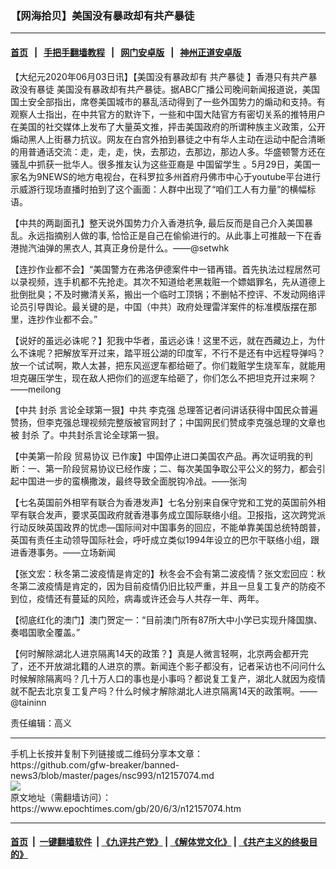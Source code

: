 ### 【网海拾贝】美国没有暴政却有共产暴徒
------------------------

#### [首页](https://github.com/gfw-breaker/banned-news3/blob/master/README.md) &nbsp;&nbsp;|&nbsp;&nbsp; [手把手翻墙教程](https://github.com/gfw-breaker/guides/wiki) &nbsp;&nbsp;|&nbsp;&nbsp; [网门安卓版](https://github.com/oGate2/oGate) &nbsp;&nbsp;|&nbsp;&nbsp; [神州正道安卓版](https://github.com/SzzdOgate/update) 



<div><p>
 【大纪元2020年06月03日讯】【美国没有暴政却有
 <ok href="https://www.epochtimes.com/gb/tag/%E5%85%B1%E4%BA%A7%E6%9A%B4%E5%BE%92.html">
  共产暴徒
 </ok>
 】香港只有共产暴政没有暴徒 美国没有暴政却有共产暴徒。据ABC广播公司晚间新闻报道说，美国国土安全部指出，席卷美国城市的暴乱活动得到了一些外国势力的煽动和支持。有观察人士指出，在中共官方的默许下，一些和中国大陆官方有密切关系的推特用户在美国的社交媒体上发布了大量英文推，抨击美国政府的所谓种族主义政策，公开煽动黑人上街暴力抗议。网友在白宫外拍到暴徒之中有华人主动在运动中配合清晰的用普通话交流：走，走，走，快，去那边，去那边，那边人多。华盛顿警方还在骚乱中抓获一批华人。很多推友认为这些亚裔是
 <ok href="https://www.epochtimes.com/gb/tag/%E4%B8%AD%E5%9B%BD%E7%95%99%E5%AD%A6%E7%94%9F.html">
  中国留学生
 </ok>
 。5月29日，美国一家名为9NEWS的地方电视台，在科罗拉多州首府丹佛市中心于youtube平台进行示威游行现场直播时拍到了这个画面：人群中出现了“咱们工人有力量”的横幅标语。
</p>
<p>
 【中共的两副面孔】整天说外国势力介入香港抗争, 最后反而是自己介入美国暴乱。永远指摘别人做的事, 恰恰正是自己在偷偷进行的。从此事上可推敲一下在香港抛汽油弹的黑衣人, 其真正身份是什么。——@setwhk
</p>
<p>
 【连抄作业都不会】“美国警方在弗洛伊德案件中一错再错。首先执法过程居然可以录视频，连手机都不先抢走。其次不知道给老黑栽赃一个嫖娼罪名，先从道德上批倒批臭；不及时撇清关系，搬出一个临时工顶锅；不删帖不控评、不发动网络评论员引导舆论。最关键的是，中国（中共）政府处理雷洋案件的标准模版摆在那里，连抄作业都不会。”
</p>
<p>
 【说好的虽远必诛呢？】犯我中华者，虽远必诛！这里不远，就在西藏边上，为什么不诛呢？把解放军开过来，踏平班公湖的印度军，不行不是还有中远程导弹吗？放一个试试啊，欺人太甚，把东风巡逻车都给砸了。你们栽赃学生烧军车，就能用坦克碾压学生，现在敌人把你们的巡逻车给砸了，你们怎么不把坦克开过来啊？——meilong
</p>
<p>
 【中共
 <ok href="https://www.epochtimes.com/gb/tag/%E5%B0%81%E6%9D%80.html">
  封杀
 </ok>
 言论全球第一狠】中共
 <ok href="https://www.epochtimes.com/gb/tag/%E6%9D%8E%E5%85%8B%E5%BC%BA.html">
  李克强
 </ok>
 总理答记者问讲话获得中国民众普遍赞扬，但李克强总理视频完整版被官网封了；中国网民们赞成李克强总理的文章也被
 <ok href="https://www.epochtimes.com/gb/tag/%E5%B0%81%E6%9D%80.html">
  封杀
 </ok>
 了。中共封杀言论全球第一狠。
</p>
<p>
 【中美第一阶段
 <ok href="https://www.epochtimes.com/gb/tag/%E8%B4%B8%E6%98%93%E5%8D%8F%E8%AE%AE.html">
  贸易协议
 </ok>
 已作废】中国停止进口美国农产品。再次证明我的判断：一、第一阶段贸易协议已经作废；二、每次美国争取公平公义的努力，都会引起中国进一步的蛮横撒泼，最终导致全面脱钩冷战。——张洵
</p>
<p>
 【七名英国前外相罕有联合为香港发声】七名分别来自保守党和工党的英国前外相罕有联合发声，要求英国政府就香港事务成立国际联络小组。卫报指，这次跨党派行动反映英国政界的忧虑—国际间对中国事务的回应，不能单靠美国总统特朗普，英国有责任主动领导国际社会，呼吁成立类似1994年设立的巴尔干联络小组，跟进香港事务。——立场新闻
</p>
<p>
 【张文宏：秋冬第二波疫情是肯定的】秋冬会不会有第二波疫情？张文宏回应：秋冬第二波疫情是肯定的，因为目前疫情仍旧比较严重，并且一旦复工复产的防疫不到位，疫情还有蔓延的风险，病毒或许还会与人共存一年、两年。
</p>
<p>
 【彻底红化的澳门】澳门贺定一：“目前澳门所有87所大中小学已实现升降国旗、奏唱国歌全覆盖。”
</p>
<p>
 【何时解除湖北人进京隔离14天的政策？】真是人微言轻啊，北京两会都开完了，还不开放湖北籍的人进京的票。新闻连个影子都没有，记者采访也不问问什么时候解除隔离吗？几十万人口的事也是小事吗？都说复工复产，湖北人就因为疫情就不配去北京复工复产吗？什么时候才解除湖北人进京隔离14天的政策啊。——@taininn
</p>
<p>
 责任编辑：高义
</p>
</div>
<hr/>
手机上长按并复制下列链接或二维码分享本文章：<br/>
https://github.com/gfw-breaker/banned-news3/blob/master/pages/nsc993/n12157074.md <br/>
<a href='https://github.com/gfw-breaker/banned-news3/blob/master/pages/nsc993/n12157074.md'><img src='https://github.com/gfw-breaker/banned-news3/blob/master/pages/nsc993/n12157074.md.png'/></a> <br/>
原文地址（需翻墙访问）：https://www.epochtimes.com/gb/20/6/3/n12157074.htm


------------------------
#### [首页](https://github.com/gfw-breaker/banned-news3/blob/master/README.md) &nbsp;|&nbsp; [一键翻墙软件](https://github.com/gfw-breaker/nogfw/blob/master/README.md) &nbsp;| [《九评共产党》](https://github.com/gfw-breaker/9ping.md/blob/master/README.md#九评之一评共产党是什么) | [《解体党文化》](https://github.com/gfw-breaker/jtdwh.md/blob/master/README.md) | [《共产主义的终极目的》](https://github.com/gfw-breaker/gczydzjmd.md/blob/master/README.md)


<img src='http://gfw-breaker.win/banned-news3/pages/nsc993/n12157074.md' width='0px' height='0px'/>